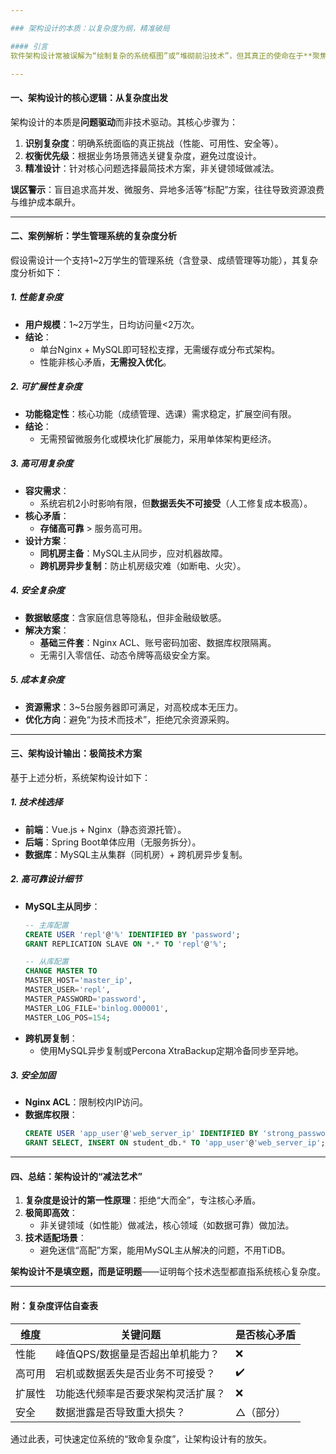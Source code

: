 ```yaml
---

### 架构设计的本质：以复杂度为纲，精准破局

#### 引言  
软件架构设计常被误解为“绘制复杂的系统框图”或“堆砌前沿技术”，但其真正的使命在于**聚焦核心复杂度，用最小代价解决系统核心矛盾**。本文以大学学生管理系统为例，揭示如何通过复杂度分析驱动架构设计，构建简洁、可靠且经济的解决方案。

---
```


#### 一、架构设计的核心逻辑：从复杂度出发  
架构设计的本质是**问题驱动**而非技术驱动。其核心步骤为：  
1. **识别复杂度**：明确系统面临的真正挑战（性能、可用性、安全等）。  
2. **权衡优先级**：根据业务场景筛选关键复杂度，避免过度设计。  
3. **精准设计**：针对核心问题选择最简技术方案，非关键领域做减法。  

**误区警示**：盲目追求高并发、微服务、异地多活等“标配”方案，往往导致资源浪费与维护成本飙升。

---

#### 二、案例解析：学生管理系统的复杂度分析  
假设需设计一个支持1~2万学生的管理系统（含登录、成绩管理等功能），其复杂度分析如下：  

##### 1. **性能复杂度**  
- **用户规模**：1~2万学生，日均访问量<2万次。  
- **结论**：  
  - 单台Nginx + MySQL即可轻松支撑，无需缓存或分布式架构。  
  - 性能非核心矛盾，**无需投入优化**。  

##### 2. **可扩展性复杂度**  
- **功能稳定性**：核心功能（成绩管理、选课）需求稳定，扩展空间有限。  
- **结论**：  
  - 无需预留微服务化或模块化扩展能力，采用单体架构更经济。  

##### 3. **高可用复杂度**  
- **容灾需求**：  
  - 系统宕机2小时影响有限，但**数据丢失不可接受**（人工修复成本极高）。  
- **核心矛盾**：  
  - **存储高可靠** > 服务高可用。  
- **设计方案**：  
  - **同机房主备**：MySQL主从同步，应对机器故障。  
  - **跨机房异步复制**：防止机房级灾难（如断电、火灾）。  

##### 4. **安全复杂度**  
- **数据敏感度**：含家庭信息等隐私，但非金融级敏感。  
- **解决方案**：  
  - **基础三件套**：Nginx ACL、账号密码加密、数据库权限隔离。  
  - 无需引入零信任、动态令牌等高级安全方案。  

##### 5. **成本复杂度**  
- **资源需求**：3~5台服务器即可满足，对高校成本无压力。  
- **优化方向**：避免“为技术而技术”，拒绝冗余资源采购。  

---

#### 三、架构设计输出：极简技术方案  
基于上述分析，系统架构设计如下：  

##### 1. **技术栈选择**  
- **前端**：Vue.js + Nginx（静态资源托管）。  
- **后端**：Spring Boot单体应用（无服务拆分）。  
- **数据库**：MySQL主从集群（同机房）+ 跨机房异步复制。  

##### 2. **高可靠设计细节**  
- **MySQL主从同步**：  
  ```sql  
  -- 主库配置  
  CREATE USER 'repl'@'%' IDENTIFIED BY 'password';  
  GRANT REPLICATION SLAVE ON *.* TO 'repl'@'%';  

  -- 从库配置  
  CHANGE MASTER TO  
  MASTER_HOST='master_ip',  
  MASTER_USER='repl',  
  MASTER_PASSWORD='password',  
  MASTER_LOG_FILE='binlog.000001',  
  MASTER_LOG_POS=154;  
  ```  
- **跨机房复制**：  
  - 使用MySQL异步复制或Percona XtraBackup定期冷备同步至异地。  

##### 3. **安全加固**  
- **Nginx ACL**：限制校内IP访问。  
- **数据库权限**：  
  ```sql  
  CREATE USER 'app_user'@'web_server_ip' IDENTIFIED BY 'strong_password';  
  GRANT SELECT, INSERT ON student_db.* TO 'app_user'@'web_server_ip';  
  ```  

---

#### 四、总结：架构设计的“减法艺术”  
1. **复杂度是设计的第一性原理**：拒绝“大而全”，专注核心矛盾。  
2. **极简即高效**：  
   - 非关键领域（如性能）做减法，核心领域（如数据可靠）做加法。  
3. **技术适配场景**：  
   - 避免迷信“高配”方案，能用MySQL主从解决的问题，不用TiDB。  

**架构设计不是填空题，而是证明题**——证明每个技术选型都直指系统核心复杂度。  

--- 

#### 附：复杂度评估自查表  
| 维度       | 关键问题                           | 是否核心矛盾 |  
|------------|----------------------------------|-------------|  
| 性能       | 峰值QPS/数据量是否超出单机能力？   | ❌          |  
| 高可用     | 宕机或数据丢失是否业务不可接受？    | ✔️          |  
| 扩展性     | 功能迭代频率是否要求架构灵活扩展？  | ❌          |  
| 安全       | 数据泄露是否导致重大损失？          | △（部分）   |  

通过此表，可快速定位系统的“致命复杂度”，让架构设计有的放矢。